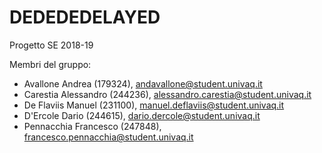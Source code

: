 # DEDEDEDELAYED
Progetto SE 2018-19

Membri del gruppo:

- Avallone Andrea (179324), andavallone@student.univaq.it
- Carestia Alessandro (244236), alessandro.carestia@student.univaq.it
- De Flaviis Manuel (231100), manuel.deflaviis@student.univaq.it
- D'Ercole Dario (244615), dario.dercole@student.univaq.it
- Pennacchia Francesco (247848), francesco.pennacchia@student.univaq.it
